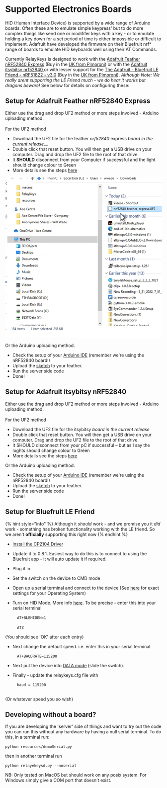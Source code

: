# Supported Electronics Boards

HID (Human Interface Device) is supported by a wide range of Arduino boards. Often these are to emulate simple keypress' but to do more complex things like send one or modififer keys with a key - or to emulate holding a key down for a set period of time is either impossible or difficult to implement. Adafruit have developed the firmware on their Bluefruit nrf\* range of boards to emulate HID keyboards well using their AT Commands.

Currently RelayKeys is designed to work with the [Adafruit Feather nRF52840 Express](https://www.adafruit.com/product/4062) (Buy in the [UK from Pimoroni](https://shop.pimoroni.com/products/adafruit-feather-nrf52840-express)) or with the [Adafruit itsybitsy nrf52840 ](https://www.adafruit.com/product/4481)or with lesser support for the [The Adafruit - Bluefruit LE Friend - nRF51822 - v3.0](https://www.adafruit.com/product/2267) (Buy in the [UK from Pimoroni](https://shop.pimoroni.com/products/adafruit-bluefruit-le-friend-ble-4-0-nrf51822-v1-0#description)). _Although Note: We really arent supporting the LE Friend much - we do hear it works but dragons beware!_ See below for details on configuring these:

## Setup for Adafruit Feather nRF52840 Express

Either use the drag and drop UF2 method or more steps involved - Arduino uploading method. \
\
For the UF2 method

* Download the UF2 file for the feather _nrf52840_ express _board in the_ [_current release_](http://github.com/acecentre/relaykeys/releases/latest)__
* Double click that reset button. You will then get a USB drive on your computer. Drag and drop the UF2 file to the root of that drive. &#x20;
* It **SHOULD** disconnect from your Computer if successful and the light should change colour to Green
* More details see the steps [here](https://learn.adafruit.com/adafruit-metro-m0-express/uf2-bootloader-details#entering-bootloader-mode-2929745)

![](../.gitbook/assets/uf2drag-drop.gif)

Or the Arduino uploading method.&#x20;

* Check the setup of your [Arduino IDE](https://learn.adafruit.com/bluefruit-nrf52-feather-learning-guide/arduino-bsp-setup) (remember we're using the nRF52840 board!)
* Upload the [sketch](../../arduino/arduino\_nRF52840/arduino\_nRF52840.ino) to your feather.
* Run the server side code
* Done!

## Setup for Adafruit itsybitsy nRF52840&#x20;

Either use the drag and drop UF2 method or more steps involved - Arduino uploading method. \
\
For the UF2 method

* Download the UF2 file for the itsybitsy _board in the current release_
* Double click that reset button. You will then get a USB drive on your computer. Drag and drop the UF2 file to the root of that drive. &#x20;
* It SHOULD disconnect from your pC if successful – but as I say the loghts should change colour to Green
* More details see the steps [here](https://learn.adafruit.com/adafruit-metro-m0-express/uf2-bootloader-details#entering-bootloader-mode-2929745)

Or the Arduino uploading method.&#x20;

* Check the setup of your [Arduino IDE](https://learn.adafruit.com/bluefruit-nrf52-feather-learning-guide/arduino-bsp-setup) (remember we're using the nRF52840 board!)
* Upload the [sketch](../../arduino/arduino\_nRF52840/arduino\_nRF52840.ino) to your feather.
* Run the server side code
* Done!

## Setup for Bluefruit LE Friend

{% hint style="info" %}
Although it _should_ work - and we promise you it _did_ work - something has broken functionality working with the LE friend. So we aren't **officially** supporting this right now&#x20;
{% endhint %}

* [Install the CP2104 Driver](https://www.silabs.com/products/development-tools/software/usb-to-uart-bridge-vcp-drivers)
* Update it to 0.8.1. Easiest way to do this is to connect to using the Bluefruit app - it will auto update it if required.
* Plug it in
* Set the switch on the device to CMD mode
* Open up a serial terminal and connect to the device (See [here](https://learn.adafruit.com/introducing-adafruit-ble-bluetooth-low-energy-friend/terminal-settings#terraterm-windows-5-2) for exact settings for your Operating System)
*   Turn on HID Mode. More info [here](https://learn.adafruit.com/introducing-adafruit-ble-bluetooth-low-energy-friend/ble-services#at-plus-blehiden-14-31). To be precise - enter this into your serial terminal

    ```
      AT+BLEHIDEN=1

      ATZ 
    ```

(You should see 'OK' after each entry)

*   Next change the default speed. i.e. enter this in your serial terminal:

    ```
      AT+BAUDRATE=115200
    ```
* Next put the device into [DATA mode](https://learn.adafruit.com/introducing-adafruit-ble-bluetooth-low-energy-friend/uart-test#blefriend-configuration-6-3) (slide the switch).
*   Finally - update the relaykeys.cfg file with

    ```
      baud = 115200
      
    ```

(Or whatever speed you so wish)

## Developing without a board?

If you are developing the 'server' side of things and want to try out the code you can run this without any hardware by having a null serial terminal. To do this, in a terminal run:

```
python resources/demoSerial.py
```

then in another terminal run

```
python relayekeysd.py --noserial
```

NB: Only tested on MacOS but should work on any posix system. For Windows simply give a COM port that doesn't exist.
